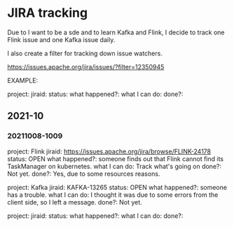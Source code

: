 # JIRA tracking

Due to I want to be a sde and to learn Kafka and Flink, I decide to track one Flink issue and one Kafka issue daily.

I also create a filter for tracking down issue watchers.

https://issues.apache.org/jira/issues/?filter=12350945

EXAMPLE:

project: 
jiraid: 
status: 
what happened?: 
what I can do: 
done?: 

## 2021-10

### 20211008-1009

project: Flink
jiraid: https://issues.apache.org/jira/browse/FLINK-24178
status: OPEN
what happened?: someone finds out that Flink cannot find its TaskManager on kubernetes.
what I can do: Track what's going on
done?: Not yet.
done?: Yes, due to some resources reasons.

project: Kafka
jiraid: KAFKA-13265
status: OPEN
what happened?: someone has a trouble.
what I can do: I thought it was due to some errors from the client side, so I left a message.
done?: Not yet.

project: 
jiraid: 
status: 
what happened?: 
what I can do: 
done?: 